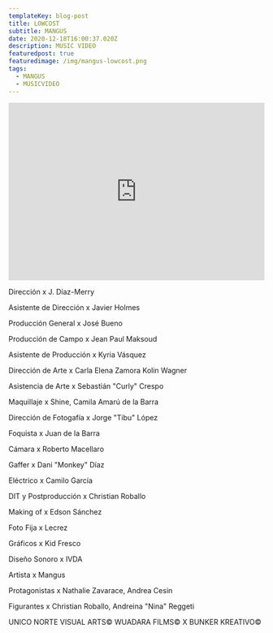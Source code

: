 ```yaml
---
templateKey: blog-post
title: LOWCOST
subtitle: MANGUS
date: 2020-12-18T16:00:37.020Z
description: MUSIC VIDEO
featuredpost: true
featuredimage: /img/mangus-lowcost.png
tags:
  - MANGUS
  - MUSICVIDEO
---
```

<iframe width="100%" height="350px" src="https://www.youtube.com/embed/TF1c0SfdW80" title="YouTube video player" frameborder="0" allow="accelerometer; autoplay; clipboard-write; encrypted-media; gyroscope; picture-in-picture" allowfullscreen></iframe>

<!--StartFragment-->

Dirección x J. Díaz-Merry 

Asistente de Dirección x Javier Holmes 

Producción General x José Bueno 

Producción de Campo x Jean Paul Maksoud 

Asistente de Producción x Kyria Vásquez 

Dirección de Arte x Carla Elena Zamora Kolin Wagner 

Asistencia de Arte x Sebastián "Curly" Crespo 

Maquillaje x Shine, Camila Amarú de la Barra 

Dirección de Fotogafía x Jorge "Tibu" López 

Foquista x Juan de la Barra 

Cámara x Roberto Macellaro 

Gaffer x Dani "Monkey" Díaz 

Eléctrico x Camilo García 

DIT y Postproducción x Christian Roballo 

Making of x Edson Sánchez 

Foto Fija x Lecrez 

Gráficos x Kid Fresco 

Diseño Sonoro x IVDA 

Artista x Mangus 

Protagonistas x Nathalie Zavarace, Andrea Cesin 

Figurantes x Christian Roballo, Andreina "Nina" Reggeti 

UNICO NORTE VISUAL ARTS© WUADARA FILMS© X BUNKER KREATIVO© 

<!--EndFragment-->